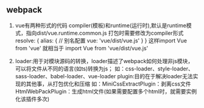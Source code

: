 ## webpack 
1. vue有两种形式的代码 compiler(模板)和runtime(运行时),默认是runtime模式，指向dist/vue.runtime.common.js
  打包时需要修改为compiler形式
  resolve: {
    alias: { // 别名配置
      vue: 'vue/dist/vue.js' 
    }
  }
  这样import Vue from 'vue' 就相当于 import Vue from 'vue/dist/vue.js'

2. loader:用于对模块源码的转换，loader描述了webpack如何处理非js模块，可以将文件从不同的语言(如ts)转换为js；
  如：css-loader、style-loader、sass-loader、babel-loader、vue-loader
  plugin:目的在于解决loader无法实现的其他事，从打包优化和压缩 如：MiniCssExtractPlugin：剥离css文件
  HtmlWebPackPlugin：生成html文件(如果需要配置多个html时，就需要实例化该插件多次)
